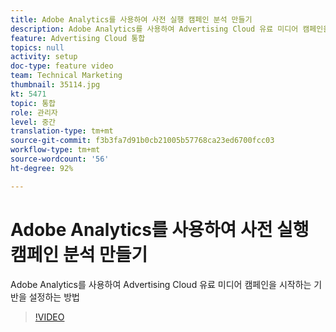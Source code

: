 ```yaml
---
title: Adobe Analytics를 사용하여 사전 실행 캠페인 분석 만들기
description: Adobe Analytics를 사용하여 Advertising Cloud 유료 미디어 캠페인을 시작하는 기반을 설정하는 방법
feature: Advertising Cloud 통합
topics: null
activity: setup
doc-type: feature video
team: Technical Marketing
thumbnail: 35114.jpg
kt: 5471
topic: 통합
role: 관리자
level: 중간
translation-type: tm+mt
source-git-commit: f3b3fa7d91b0cb21005b57768ca23ed6700fcc03
workflow-type: tm+mt
source-wordcount: '56'
ht-degree: 92%

---
```



# Adobe Analytics를 사용하여 사전 실행 캠페인 분석 만들기

Adobe Analytics를 사용하여 Advertising Cloud 유료 미디어 캠페인을 시작하는 기반을 설정하는 방법

>[!VIDEO](https://video.tv.adobe.com/v/35114/?quality=12&learn=on)
